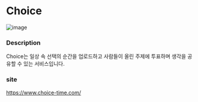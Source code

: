# **Choice**
![image](https://github.com/SLTDV/Choice-FrontEnd/assets/81888909/6d0c25a7-65b5-4708-b4d8-5b7c2777129a)
### Description
Choice는 일상 속 선택의 순간을 업로드하고 사람들이 올린 주제에 투표하며 생각을 공유할 수 있는  서비스입니다.
### site
https://www.choice-time.com/
